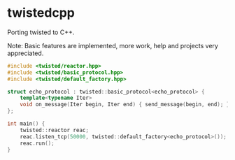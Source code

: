 twistedcpp
==========
Porting twisted to C++.

Note: Basic features are implemented, more work, help and projects very appreciated. 


``` cpp
#include <twisted/reactor.hpp>
#include <twisted/basic_protocol.hpp>
#include <twisted/default_factory.hpp>

struct echo_protocol : twisted::basic_protocol<echo_protocol> {
    template<typename Iter>
    void on_message(Iter begin, Iter end) { send_message(begin, end); }
};

int main() {
    twisted::reactor reac;
    reac.listen_tcp(50000, twisted::default_factory<echo_protocol>());
    reac.run();
}
```
